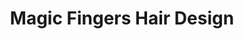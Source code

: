 ---
title: "Magic Fingers Hair Design"
url: /washington/magic-fingers-hair-design/
shop: hairdresser
---